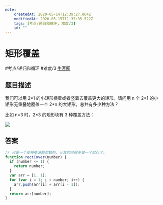 ```yaml
---
note:
    createdAt: 2020-05-14T12:39:27.864Z
    modifiedAt: 2020-05-15T11:35:35.522Z
    tags: [考点/递归和循环, 难度/3]
    id: ""
---
```

# 矩形覆盖
#考点/递归和循环 #难度/3  [牛客网](https://www.nowcoder.com/practice/72a5a919508a4251859fb2cfb987a0e6?tpId=13&tqId=11163&tPage=2&rp=2&ru=/ta/coding-interviews&qru=/ta/coding-interviews/question-ranking)
<!-- @crossnote.comment "id":"b9dec993-e85b-4ab3-a8aa-486bc3c0f4e2" -->  
## 题目描述
我们可以用 2\*1 的小矩形横着或者竖着去覆盖更大的矩形。请问用 n 个 2\*1 的小矩形无重叠地覆盖一个 2\*n 的大矩形，总共有多少种方法？

比如 n=3 时，2\*3 的矩形块有 3 种覆盖方法：

![](https://i.loli.net/2020/05/14/xPmkSYfiE6dXnDu.png)  
## 答案

```javascript
// 只是一个变种斐波那契数列，计算的时候多算一个就行了。
function rectCover(number) {
  if (number <= 1) {
    return number;
  }
  var arr = [1, 1];
  for (var i = 1; i < number; i++) {
    arr.push(arr[i] + arr[i - 1]);
  }
  return arr[number];
}
```


